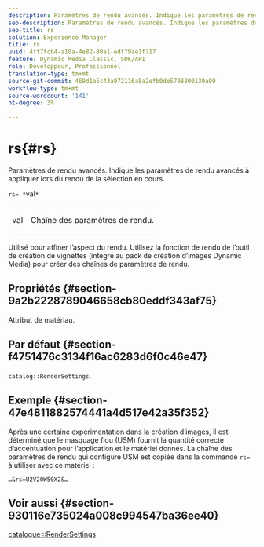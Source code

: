 ```yaml
---
description: Paramètres de rendu avancés. Indique les paramètres de rendu avancés à appliquer lors du rendu de la sélection en cours.
seo-description: Paramètres de rendu avancés. Indique les paramètres de rendu avancés à appliquer lors du rendu de la sélection en cours.
seo-title: rs
solution: Experience Manager
title: rs
uuid: 4ff7fcb4-a10a-4e82-80a1-edf79ae1f717
feature: Dynamic Media Classic, SDK/API
role: Développeur, Professionnel
translation-type: tm+mt
source-git-commit: 469d1a5c43a972116a8a2efb0de5708800130a99
workflow-type: tm+mt
source-wordcount: '141'
ht-degree: 3%

---
```



# rs{#rs}

Paramètres de rendu avancés. Indique les paramètres de rendu avancés à appliquer lors du rendu de la sélection en cours.

`rs= *`val`*`

<table id="simpletable_4B028996E5824FC18B9749D1A6A3C2E3"> 
 <tr class="strow"> 
  <td class="stentry"> <p><span class="varname"> val</span> </p> </td> 
  <td class="stentry"> <p>Chaîne des paramètres de rendu. </p></td> 
 </tr> 
</table>

Utilisé pour affiner l’aspect du rendu. Utilisez la fonction de rendu de l’outil de création de vignettes (intégré au pack de création d’images Dynamic Media) pour créer des chaînes de paramètres de rendu.

## Propriétés {#section-9a2b2228789046658cb80eddf343af75}

Attribut de matériau.

## Par défaut {#section-f4751476c3134f16ac6283d6f0c46e47}

`catalog::RenderSettings`.

## Exemple {#section-47e4811882574441a4d517e42a35f352}

Après une certaine expérimentation dans la création d’images, il est déterminé que le masquage flou (USM) fournit la quantité correcte d’accentuation pour l’application et le matériel donnés. La chaîne des paramètres de rendu qui configure USM est copiée dans la commande `rs=` à utiliser avec ce matériel :

`…&rs=U2V20W50X2&…`

## Voir aussi {#section-930116e735024a008c994547ba36ee40}

[catalogue ::RenderSettings](../../../../../ir-api/material-cat/image-rendering-api-ref/c-ir-material-catalog/c-ir-material-data-reference/r-ir-rendersettings-dataref.md#reference-9ce753ae4096455eadcc12ac064de711)
